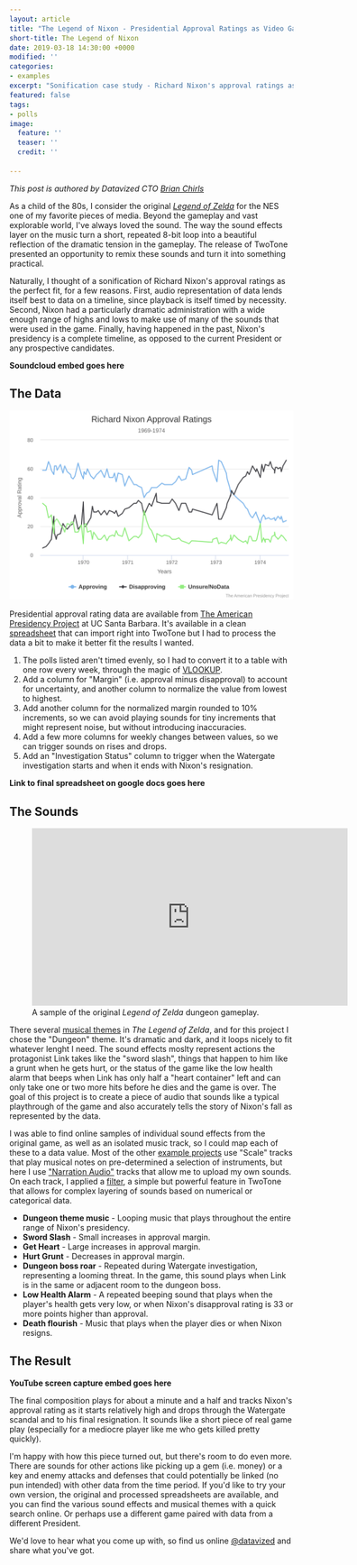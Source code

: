 ```yaml
---
layout: article
title: "The Legend of Nixon - Presidential Approval Ratings as Video Game Soundscape"
short-title: The Legend of Nixon
date: 2019-03-18 14:30:00 +0000
modified: ''
categories:
- examples
excerpt: "Sonification case study - Richard Nixon's approval ratings as a Legend of Zelda soundtrack"
featured: false
tags:
- polls
image:
  feature: ''
  teaser: ''
  credit: ''

---
```


*This post is authored by Datavized CTO [Brian Chirls](https://twitter.com/bchirls)*

As a child of the 80s, I consider the original [*Legend of Zelda*](https://en.wikipedia.org/wiki/The_Legend_of_Zelda_(video_game)) for the NES one of my favorite pieces of media. Beyond the gameplay and vast explorable world, I've always loved the sound. The way the sound effects layer on the music turn a short, repeated 8-bit loop into a beautiful reflection of the dramatic tension in the gameplay. The release of TwoTone presented an opportunity to remix these sounds and turn it into something practical.

Naturally, I thought of a sonification of Richard Nixon's approval ratings as the perfect fit, for a few reasons. First, audio representation of data lends itself best to data on a timeline, since playback is itself timed by necessity. Second, Nixon had a particularly dramatic administration with a wide enough range of highs and lows to make use of many of the sounds that were used in the game. Finally, having happened in the past, Nixon's presidency is a complete timeline, as opposed to the current President or any prospective candidates.

**Soundcloud embed goes here**

## The Data

[![Chart: Richard Nixon Approval Ratings 1969-1974](/images/richard-nixon-approval-r.svg)](https://www.presidency.ucsb.edu/statistics/data/presidential-job-approval)

Presidential approval rating data are available from [The American Presidency Project](https://www.presidency.ucsb.edu/statistics/data/presidential-job-approval) at UC Santa Barbara. It's available in a clean [spreadsheet](https://docs.google.com/spreadsheets/d/1iEl565M1mICTubTtoxXMdxzaHzAcPTnb3kpRndsrfyY/edit?ts=5bd7f609#gid=460040875) that can import right into TwoTone but I had to process the data a bit to make it better fit the results I wanted.

1. The polls listed aren't timed evenly, so I had to convert it to a table with one row every week, through the magic of [VLOOKUP](https://support.office.com/en-us/article/vlookup-function-0bbc8083-26fe-4963-8ab8-93a18ad188a1).
1. Add a column for "Margin" (i.e. approval minus disapproval) to account for uncertainty, and another column to normalize the value from lowest to highest.
1. Add another column for the normalized margin rounded to 10% increments, so we can avoid playing sounds for tiny increments that might represent noise, but without introducing inaccuracies.
1. Add a few more columns for weekly changes between values, so we can trigger sounds on rises and drops.
1. Add an "Investigation Status" column to trigger when the Watergate investigation starts and when it ends with Nixon's resignation.

**Link to final spreadsheet on google docs goes here**

## The Sounds

<figure>
	<iframe width="560" height="315" src="https://www.youtube.com/embed/3Bm6EUfWvQk?start=314" frameborder="0" allow="accelerometer; autoplay; encrypted-media; gyroscope; picture-in-picture" allowfullscreen></iframe>
	<figcaption>A sample of the original <em>Legend of Zelda</em> dungeon gameplay.</figcaption>
</figure>

There several [musical themes](https://zeldauniverse.net/media/music/the-legend-of-zelda-original-soundtrack/) in *The Legend of Zelda*, and for this project I chose the "Dungeon" theme. It's dramatic and dark, and it loops nicely to fit whatever lenght I need. The sound effects moslty represent actions the protagonist Link takes like the "sword slash", things that happen to him like a grunt when he gets hurt, or the status of the game like the low health alarm that beeps when Link has only half a "heart container" left and can only take one or two more hits before he dies and the game is over. The goal of this project is to create a piece of audio that sounds like a typical playthrough of the game and also accurately tells the story of Nixon's fall as represented by the data.

I was able to find online samples of individual sound effects from the original game, as well as an isolated music track, so I could map each of these to a data value. Most of the other [example projects](/examples/) use "Scale" tracks that play musical notes on pre-determined a selection of instruments, but here I use ["Narration Audio"](/how-it-works/#narration-audio) tracks that allow me to upload my own sounds. On each track, I applied a [filter](/how-it-works/#filtering-a-track), a simple but powerful feature in TwoTone that allows for complex layering of sounds based on numerical or categorical data.

- **Dungeon theme music** - Looping music that plays throughout the entire range of Nixon's presidency.
- **Sword Slash** - Small increases in approval margin.
- **Get Heart** - Large increases in approval margin.
- **Hurt Grunt** - Decreases in approval margin.
- **Dungeon boss roar** - Repeated during Watergate investigation, representing a looming threat. In the game, this sound plays when Link is in the same or adjacent room to the dungeon boss.
- **Low Health Alarm** - A repeated beeping sound that plays when the player's health gets very low, or when Nixon's disapproval rating is 33 or more points higher than approval.
- **Death flourish** - Music that plays when the player dies or when Nixon resigns.

## The Result

**YouTube screen capture embed goes here**

The final composition plays for about a minute and a half and tracks Nixon's approval rating as it starts relatively high and drops through the Watergate scandal and to his final resignation. It sounds like a short piece of real game play (especially for a mediocre player like me who gets killed pretty quickly).

I'm happy with how this piece turned out, but there's room to do even more. There are sounds for other actions like picking up a gem (i.e. money) or a key and enemy attacks and defenses that could potentially be linked (no pun intended) with other data from the time period. If you'd like to try your own version, the original and processed spreadsheets are available, and you can find the various sound effects and musical themes with a quick search online. Or perhaps use a different game paired with data from a different President.

We'd love to hear what you come up with, so find us online [@datavized](https://twitter.com/datavized) and share what you've got.